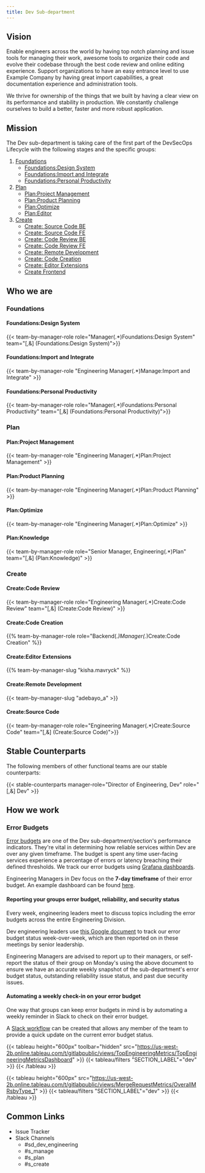 ```yaml
---
title: Dev Sub-department
---
```


## Vision

Enable engineers across the world by having top notch planning and issue tools for managing their work, awesome tools to organize their code and evolve their codebase through the best code review and online editing experience.
Support organizations to have an easy entrance level to use Example Company by having great import capabilities, a great documentation experience and administration tools.

We thrive for ownership of the things that we built by having a clear view on its performance and stability in production. We constantly challenge ourselves to build a better, faster and more robust application.

## Mission

The Dev sub-department is taking care of the first part of the DevSecOps Lifecycle with the following stages and the specific groups:

1. [Foundations](/handbook/product/categories/#foundations-stage)
    - [Foundations:Design System](/handbook/engineering/development/dev/foundations/design-system)
    - [Foundations:Import and Integrate](/handbook/engineering/development/dev/foundations/import-and-integrate)
    - [Foundations:Personal Productivity](/handbook/engineering/development/dev/foundations/personal-productivity)
1. [Plan](/handbook/product/categories/#plan-stage)
    - [Plan:Project Management](/handbook/engineering/development/dev/plan/project-management/)
    - [Plan:Product Planning](/handbook/engineering/development/dev/plan/product-planning/)
    - [Plan:Optimize](/handbook/engineering/development/dev/plan/optimize)
    - [Plan:Editor](/handbook/engineering/development/dev/plan/editor/)
1. [Create](/handbook/product/categories/#create-stage)
    - [Create: Source Code BE](/handbook/engineering/development/dev/create/source-code-be/)
    - [Create: Source Code FE](/handbook/engineering/development/dev/create/code-review/frontend/)
    - [Create: Code Review BE](/handbook/engineering/development/dev/create/code-review/backend/)
    - [Create: Code Review FE](/handbook/engineering/development/dev/create/code-review/frontend/)
    - [Create: Remote Development](/handbook/engineering/development/dev/create/remote-development/)
    - [Create: Code Creation](/handbook/engineering/development/dev/create/code-creation/)
    - [Create: Editor Extensions](/handbook/engineering/development/dev/create/editor-extensions/)
    - [Create Frontend](/handbook/engineering/frontend/create/)

## Who we are

### Foundations

#### Foundations:Design System

{{< team-by-manager-role role="Manager(.*)Foundations:Design System" team="[,&] (Foundations:Design System)">}}

#### Foundations:Import and Integrate

{{< team-by-manager-role "Engineering Manager(.*)Manage:Import and Integrate" >}}

#### Foundations:Personal Productivity

{{< team-by-manager-role role="Manager(.*)Foundations:Personal Productivity" team="[,&] (Foundations:Personal Productivity)">}}

### Plan

#### Plan:Project Management

{{< team-by-manager-role "Engineering Manager(.*)Plan:Project Management" >}}

#### Plan:Product Planning

{{< team-by-manager-role "Engineering Manager(.*)Plan:Product Planning" >}}

#### Plan:Optimize

{{< team-by-manager-role "Engineering Manager(.*)Plan:Optimize" >}}

#### Plan:Knowledge

{{< team-by-manager-role role="Senior Manager, Engineering(.*)Plan" team="[,&] (Plan:Knowledge)" >}}

### Create

#### Create:Code Review

{{< team-by-manager-role role="Engineering Manager(.*)Create:Code Review" team="[,&] (Create:Code Review)" >}}

#### Create:Code Creation

{{% team-by-manager-role role="Backend(.*)Manager(.*)Create:Code Creation" %}}

#### Create:Editor Extensions

{{% team-by-manager-slug "kisha.mavryck" %}}

#### Create:Remote Development

{{< team-by-manager-slug "adebayo_a" >}}

#### Create:Source Code

{{< team-by-manager-role role="Engineering Manager(.*)Create:Source Code" team="[,&] (Create:Source Code)">}}

## Stable Counterparts

The following members of other functional teams are our stable counterparts:

{{< stable-counterparts manager-role="Director of Engineering, Dev" role="[,&] Dev" >}}

## How we work

### Error Budgets

[Error budgets](/handbook/engineering/error-budgets/) are one of the Dev sub-department/section's performance indicators. They're vital in determining how reliable services within Dev are over any given timeframe. The budget is spent any time user-facing services experience a percentage of errors or latency breaching their defined thresholds. We track our error budgets using [Grafana dashboards](https://dashboards.example_company.net/d/stage-groups-detail-compliance/stage-groups-compliance-group-error-budget-detail?orgId=1&from=now-7d&to=now&search=open&folder=current).

Engineering Managers in Dev focus on the **7-day timeframe** of their error budget. An example dashboard can be found [here](https://dashboards.example_company.net/d/stage-groups-detail-compliance/stage-groups-compliance-group-error-budget-detail?orgId=1&from=now-7d&to=now).

#### Reporting your groups error budget, reliability, and security status

Every week, engineering leaders meet to discuss topics including the error budgets across the entire Engineering Division.

Dev engineering leaders use [this Google document](https://docs.google.com/document/d/1Bef644PX8C5zq1CrbNwcg7SoAxUY2WyOKyXVwXlbMmk/edit) to track our error budget status week-over-week, which are then reported on in these meetings by senior leadership.

Engineering Managers are advised to report up to their managers, or self-report the status of their group on Monday's using the above document to ensure we have an accurate weekly snapshot of the sub-department's error budget status, outstanding reliability issue status, and past due security issues.

#### Automating a weekly check-in on your error budget

One way that groups can keep error budgets in mind is by automating a weekly reminder in Slack to check on their error budget.

A [Slack workflow](https://example_company.com/example_company-com/gl-infra/scalability/-/snippets/2299544) can be created that allows any member of the team to provide a quick update on the current error budget status.

{{< tableau height="600px" toolbar="hidden" src="https://us-west-2b.online.tableau.com/t/gitlabpublic/views/TopEngineeringMetrics/TopEngineeringMetricsDashboard" >}}
  {{< tableau/filters "SECTION_LABEL"="dev" >}}
{{< /tableau >}}

{{< tableau height="600px" src="https://us-west-2b.online.tableau.com/t/gitlabpublic/views/MergeRequestMetrics/OverallMRsbyType_1" >}}
  {{< tableau/filters "SECTION_LABEL"="dev" >}}
{{< /tableau >}}

## Common Links

- Issue Tracker
- Slack Channels
  - #sd_dev_engineering
  - #s_manage
  - #s_plan
  - #s_create

